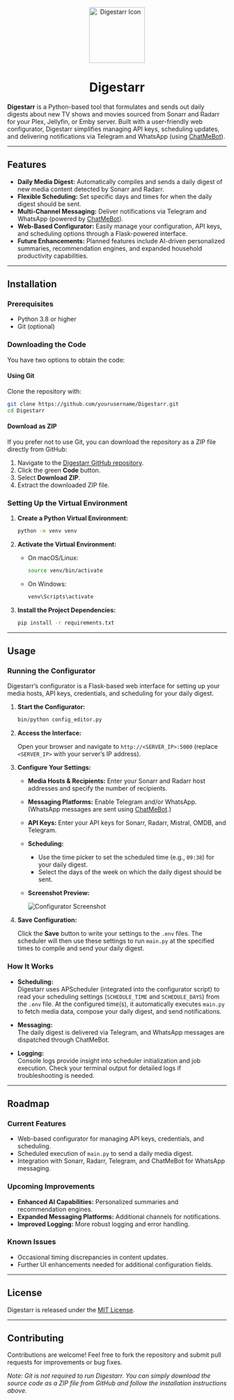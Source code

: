 <div align="center">
  <img src="static/images/icon.svg" alt="Digestarr Icon" width="128" height="128">
  <h1>Digestarr</h1>
</div>

**Digestarr** is a Python-based tool that formulates and sends out daily digests about new TV shows and movies sourced from Sonarr and Radarr for your Plex, Jellyfin, or Emby server. Built with a user-friendly web configurator, Digestarr simplifies managing API keys, scheduling updates, and delivering notifications via Telegram and WhatsApp (using [ChatMeBot](https://chatmebot.com)).

---

## Features

- **Daily Media Digest:** Automatically compiles and sends a daily digest of new media content detected by Sonarr and Radarr.
- **Flexible Scheduling:** Set specific days and times for when the daily digest should be sent.
- **Multi-Channel Messaging:** Deliver notifications via Telegram and WhatsApp (powered by [ChatMeBot](https://chatmebot.com)).
- **Web-Based Configurator:** Easily manage your configuration, API keys, and scheduling options through a Flask-powered interface.
- **Future Enhancements:** Planned features include AI-driven personalized summaries, recommendation engines, and expanded household productivity capabilities.

---

## Installation

### Prerequisites

- Python 3.8 or higher
- Git (optional)

### Downloading the Code

You have two options to obtain the code:

#### Using Git

Clone the repository with:

```bash
git clone https://github.com/yourusername/Digestarr.git
cd Digestarr
```

#### Download as ZIP

If you prefer not to use Git, you can download the repository as a ZIP file directly from GitHub:
1. Navigate to the [Digestarr GitHub repository](https://github.com/yourusername/Digestarr).
2. Click the green **Code** button.
3. Select **Download ZIP**.
4. Extract the downloaded ZIP file.

### Setting Up the Virtual Environment

1. **Create a Python Virtual Environment:**

    ```bash
    python -m venv venv
    ```

2. **Activate the Virtual Environment:**

    - On macOS/Linux:

      ```bash
      source venv/bin/activate
      ```

    - On Windows:

      ```bash
      venv\Scripts\activate
      ```

3. **Install the Project Dependencies:**

    ```bash
    pip install -r requirements.txt
    ```

---

## Usage

### Running the Configurator

Digestarr’s configurator is a Flask-based web interface for setting up your media hosts, API keys, credentials, and scheduling for your daily digest.

1. **Start the Configurator:**

    ```bash
    bin/python config_editor.py
    ```

2. **Access the Interface:**

    Open your browser and navigate to `http://<SERVER_IP>:5000` (replace `<SERVER_IP>` with your server’s IP address).

3. **Configure Your Settings:**

    - **Media Hosts & Recipients:** Enter your Sonarr and Radarr host addresses and specify the number of recipients.
    - **Messaging Platforms:** Enable Telegram and/or WhatsApp. (WhatsApp messages are sent using [ChatMeBot](https://chatmebot.com).)
    - **API Keys:** Enter your API keys for Sonarr, Radarr, Mistral, OMDB, and Telegram.
    - **Scheduling:** 
        - Use the time picker to set the scheduled time (e.g., `09:38`) for your daily digest.
        - Select the days of the week on which the daily digest should be sent.
    - **Screenshot Preview:**

      ![Configurator Screenshot](configurator.png)

4. **Save Configuration:**

    Click the **Save** button to write your settings to the `.env` files. The scheduler will then use these settings to run `main.py` at the specified times to compile and send your daily digest.

### How It Works

- **Scheduling:**  
  Digestarr uses APScheduler (integrated into the configurator script) to read your scheduling settings (`SCHEDULE_TIME` and `SCHEDULE_DAYS`) from the `.env` file. At the configured time(s), it automatically executes `main.py` to fetch media data, compose your daily digest, and send notifications.

- **Messaging:**  
  The daily digest is delivered via Telegram, and WhatsApp messages are dispatched through ChatMeBot.

- **Logging:**  
  Console logs provide insight into scheduler initialization and job execution. Check your terminal output for detailed logs if troubleshooting is needed.

---

## Roadmap

### Current Features

- Web-based configurator for managing API keys, credentials, and scheduling.
- Scheduled execution of `main.py` to send a daily media digest.
- Integration with Sonarr, Radarr, Telegram, and ChatMeBot for WhatsApp messaging.

### Upcoming Improvements

- **Enhanced AI Capabilities:** Personalized summaries and recommendation engines.
- **Expanded Messaging Platforms:** Additional channels for notifications.
- **Improved Logging:** More robust logging and error handling.

### Known Issues

- Occasional timing discrepancies in content updates.
- Further UI enhancements needed for additional configuration fields.

---

## License

Digestarr is released under the [MIT License](LICENSE).

---

## Contributing

Contributions are welcome! Feel free to fork the repository and submit pull requests for improvements or bug fixes.

*Note: Git is not required to run Digestarr. You can simply download the source code as a ZIP file from GitHub and follow the installation instructions above.*
